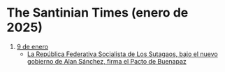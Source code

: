 # The Santinian Times (enero de 2025)

1. [9 de enero](times_01-09-2025.md)
   * [La República Federativa Socialista de Los Sutagaos, bajo el nuevo gobierno de Alan Sánchez, firma el Pacto de Buenapaz](times_01-09-2025.md#la-república-federativa-socialista-de-los-sutagaos-bajo-el-nuevo-gobierno-de-alan-sánchez-firma-el-pacto-de-buenapaz)
